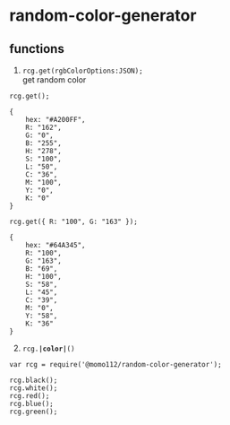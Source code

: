 # random-color-generator


## functions

1. ```rcg.get(rgbColorOptions:JSON);```<br />
get random color

```nodejs
rcg.get();

{
    hex: "#A200FF",
    R: "162",
    G: "0",
    B: "255",
    H: "278",
    S: "100",
    L: "50",
    C: "36",
    M: "100",
    Y: "0",
    K: "0"
}
```

```nodejs
rcg.get({ R: "100", G: "163" });

{
    hex: "#64A345",
    R: "100",
    G: "163",
    B: "69",
    H: "100", 
    S: "58", 
    L: "45", 
    C: "39", 
    M: "0", 
    Y: "58", 
    K: "36" 
}
```

2. ```rcg.```**```|color|```**```()```
```nodejs
var rcg = require('@momo112/random-color-generator');

rcg.black();
rcg.white();
rcg.red();
rcg.blue();
rcg.green();
```